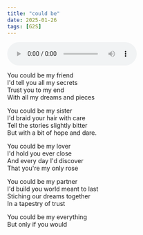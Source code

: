 ```yaml
---
title: "could be"
date: 2025-01-26
tags: [G2S]
---
```


<audio controls src="/could-be.ogg" preload="metadata"></audio>

You could be my friend  
I'd tell you all my secrets  
Trust you to my end  
With all my dreams and pieces  

You could be my sister  
I'd braid your hair with care  
Tell the stories slightly bitter  
But with a bit of hope and dare.  

You could be my lover  
I'd hold you ever close  
And every day I'd discover  
That you're my only rose  

You could be my partner  
I'd build you world meant to last  
Stiching our dreams together  
In a tapestry of trust  

You could be my everything  
But only if you would  
